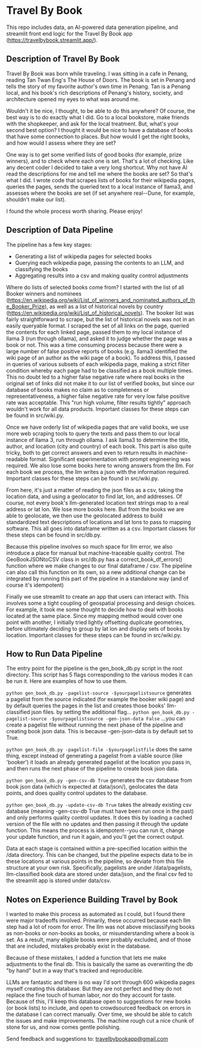 # Travel By Book

This repo includes data, an AI-powered data generation pipeline, and streamlit front end logic for the Travel By Book app (https://travelbybook.streamlit.app/). 

## Description of Travel By Book

Travel By Book was born while traveling. I was sitting in a cafe in Penang, reading Tan Twan Eng's The House of Doors. The book is set in Penang and tells the story of my favorite author's own time in Penang. Tan is a Penang local, and his book's rich descriptions of Penang's history, society, and architecture opened my eyes to what was around me.

Wouldn't it be nice, I thought, to be able to do this anywhere? Of course, the best way is to do exactly what I did. Go to a local bookstore, make friends with the shopkeeper, and ask for the local treatment. But, what's your second best option? I thought it would be nice to have a database of books that have some connection to places. But how would I get the right books, and how would I assess where they are set?

One way is to get some verified lists of good books (for example, prize winners), and to check where each one is set. That's a lot of checking. Like any decent coder I decided to take a very long shortcut. Why not have AI read the descriptions for me and tell me where the books are set? So that's what I did. I wrote code that scrapes lists of books for their wikipedia pages, queries the pages, sends the queried text to a local instance of llama3, and assesses where the books are set (if set anywhere real--Dune, for example, shouldn't make our list). 

I found the whole process worth sharing. Please enjoy!

## Description of Data Pipeline

The pipeline has a few key stages:

* Generating a list of wikipedia pages for selected books
* Querying each wikipedia page, passing the contents to an LLM, and classifying the books
* Aggregating results into a csv and making quality control adjustments

Where do lists of selected books come from? I started with the list of all Booker winners and nominees (https://en.wikipedia.org/wiki/List_of_winners_and_nominated_authors_of_the_Booker_Prize), as well as a list of historical novels by country (https://en.wikipedia.org/wiki/List_of_historical_novels). The booker list was fairly straightforward to scrape, but the list of historical novels was not in an easily queryable format. I scraped the set of all links on the page, queried the contents for each linked page, passed them to my local instance of llama 3 (run through ollama), and asked it to judge whether the page was a book or not. This was a time consuming process because there were a large number of false positive reports of books (e.g. llama3 identified the wiki page of an author as the wiki page of a book). To address this, I passed in queries of various subsets of each wikipedia page, making a strict filter condition whereby each page had to be classified as a book multiple times. This no doubt led to a higher false negative rate where real books in the original set of links did not make it to our list of verified books, but since our database of books makes no claim as to completeness or representativeness, a higher false negative rate for very low false positive rate was acceptable. This "run high volume, filter results tightly" approach wouldn't work for all data products. Important classes for these steps can be found in src/wiki.py. 

Once we have orderly list of wikipedia pages that are valid books, we use more web scraping tools to query the texts and pass them to our local instance of llama 3, run through ollama. I ask llama3 to determine the title, author, and location (city and country) of each book. This part is also quite tricky, both to get correct answers and even to return results in machine-readable format. Significant experimentation with prompt engineering was required. We also lose some books here to wrong answers from the llm. For each book we process, the llm writes a json with the information required. Important classes for these steps can be found in src/wiki.py.

From here, it's just a matter of reading the json files as a csv, taking the location data, and using a geolocator to find lat, lon, and addresses. Of course, not every book's llm-generated location text strings map to a real address or lat lon. We lose more books here. But from the books we are able to geolocate, we then use the geolocated address to build standardized text descriptions of locations and lat lons to pass to mapping software. This all goes into dataframe written as a csv. Important classes for these steps can be found in src/db.py.

Because this pipeline involves so much space for llm error, we also introduce a place for manual but machine-traceable quality control. The GeoBookJSONtoCSV class in src/db.py has a correct_book_df_errors() function where we make changes to our final dataframe / csv. The pipeline can also call this function on its own, so a new additional change can be integrated by running this part of the pipeline in a standalone way (and of course it's idempotent)

Finally we use streamlit to create an app that users can interact with. This involves some a tight coupling of geospatial processing and design choices. For example, it took me some thought to decide how to deal with books located at the same place. Since my mapping method would cover one point with another, I initially tried lightly offsetting duplicate geometries, before ultimately deciding to group by lat lon and display sets of books by location. Important classes for these steps can be found in src/wiki.py. 


## How to Run Data Pipeline

The entry point for the pipeline is the gen_book_db.py script in the root directory. This script has 5 flags corresponding to the various modes it can be run it. Here are examples of how to use them.

`python gen_book_db.py -pagelist-source -$yourpagelistsource`
generates a pagelist from the source indicated (for example the booker wiki page) and by default queries the pages in the list and creates those books' llm-classified json files. by setting the additional flag... 
`python gen_book_db.py -pagelist-source -$yourpagelistsource -gen-json-data False`
...you can create a pagelist file without running the next phase of the pipeline and creating book json data. This is because -gen-json-data is by default set to True.

`python gen_book_db.py -pagelist-file -$yourpagelistfile`
does the same thing, except instead of generating a pagelist from a viable source (like 'booker') it loads an already generated pagelist at the location you pass in, and then runs the next phase of the pipeline to create book json data. 

`python gen_book_db.py -gen-csv-db True`
generates the csv database from book json data (which is expected at data/json/), geolocates the data points, and does quality control updates to the database. 

`python gen_book_db.py -update-csv-db True`
takes the already existing csv database (meaning -gen-csv-db True must have been run once in the past) and only performs quality control updates. It does this by loading a cached version of the file with no updates and then passing it through the update function. This means the process is idempotent--you can run it, change your update function, and run it again, and you'll get the correct output. 


Data at each stage is contained within a pre-specified location within the /data directory. This can be changed, but the pipeline expects data to be in these locations at various points in the pipeline, so deviate from this file structure at your own risk. Specifically, pagelists are under /data/pagelists, llm-classified book data are stored under data/json, and the final csv fed to the streamlit app is stored under data/csv.


## Notes on Experience Building Travel by Book

I wanted to make this process as automated as I could, but I found there were major tradeoffs involved. Primarily, these occurred because each llm step had a lot of room for error. The llm was not above misclassifying books as non-books or non-books as books, or misunderstanding where a book is set. As a result, many eligible books were probably excluded, and of those that are included, mistakes probably exist in the database.

Because of these mistakes, I added a function that lets me make adjustments to the final db. This is basically the same as overwriting the db "by hand" but in a way that's tracked and reproducible. 

LLMs are fantastic and there is no way I'd sort through 600 wikipedia pages myself creating this database. But they are not perfect and they do not replace the fine touch of human labor, nor do they account for taste. Because of this, I'll keep this database open to suggestions for new books (or book lists) to include, and open to crowdsourced feedback on errors in the database I can correct manually. Over time, we should be able to catch the issues and make improvements. The machine rough cut a nice chunk of stone for us, and now comes gentle polishing. 

Send feedback and suggestions to: travelbybookapp@gmail.com
